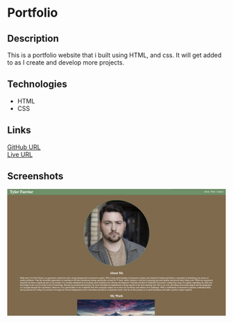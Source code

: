 # Portfolio

## Description
This is a portfolio website that i built using HTML, and css. It will get added to as I create and develop more projects.

## Technologies
* HTML
* CSS

## Links
[GitHub URL](https://github.com/TylerFarrior91/Portfolio)\
[Live URL](https://tylerfarrior91.github.io/Portfolio/)

## Screenshots

![screenshot](assets/images/one.png)